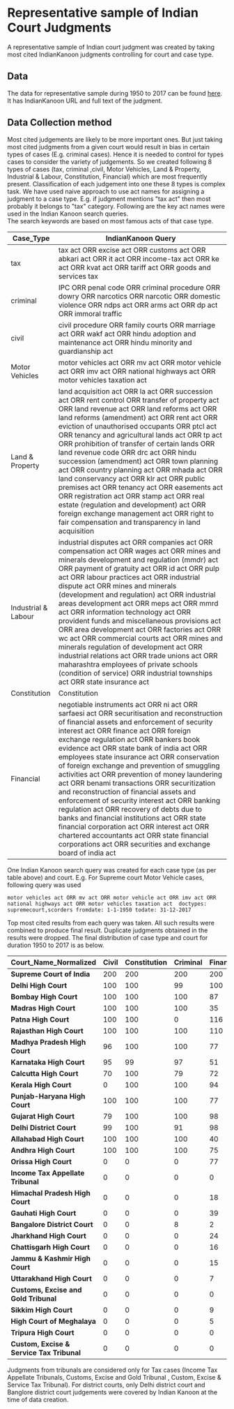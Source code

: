# Representative sample of Indian Court Judgments 
A representative sample of Indian court judgment was created by taking most cited IndianKanoon judgments controlling for court and case type.
## Data 
The data for representative sample during 1950 to 2017 can be found [here](https://storage.googleapis.com/indianlegalbert/OPEN_SOURCED_FILES/Representative_Judgements_Sample/representative_judgement_sample.csv). It has IndianKanoon URL and full text of the judgment.

## Data Collection method
Most cited judgements are likely to be more important ones. But just taking most cited judgments from a given court would result in bias in certain types of cases (E.g. criminal cases). Hence it is needed to control for types cases to consider the variety of judgements. So we created following 8 types of cases (tax, criminal ,civil, Motor Vehicles, Land & Property, Industrial & Labour, Constitution, Financial) which are most frequently present. Classification of each judgement into one these 8 types is complex task. We have used naive approach to use act names for assigning a judgment to a case type. E.g. if judgment mentions "tax act" then most probably it belongs to "tax" category. Following are the key act names were used in the Indian Kanoon search queries.  
The search keywords are based on most famous acts of that case type.

| Case_Type           | IndianKanoon Query                                                                                                                                                                                                                                                                                                                                                                                                                                                                                                                                                                                                                                                                                                                                                                                                                                                                                       |
|---------------------| --------------------------------------------------------------------------------------------------------------------------------------------------------------------------------------------------------------------------------------------------------------------------------------------------------------------------------------------------------------------------------------------------------------------------------------------------------------------------------------------------------------------------------------------------------------------------------------------------------------------------------------------------------------------------------------------------------------------------------------------------------------------------------------------------------------------------------------------------------------------------------------------------- |
| tax                 | tax act ORR excise act ORR customs act ORR abkari act ORR it act ORR income-tax act ORR ke act ORR kvat act ORR tariff act ORR goods and services tax                                                                                                                                                                                                                                                                                                                                                                                                                                                                                                                                                                                                                                                                          |
| criminal            | IPC ORR penal code ORR criminal procedure ORR dowry ORR narcotics ORR narcotic ORR domestic violence ORR ndps act ORR arms act ORR dp act ORR immoral traffic                                                                                                                                                                                                                                                                                                                                                                                                                                                                                                                                                                                                                                                                                                       |
| civil               | civil procedure ORR family courts ORR marriage act ORR wakf act ORR hindu adoption and maintenance act ORR hindu minority and guardianship act                                                                                                                                                                                                                                                                                                                                                                                                                                                                                                                                                                                                                                                                              |
| Motor Vehicles      | motor vehicles act ORR mv act ORR motor vehicle act ORR imv act ORR national highways act ORR motor vehicles taxation act                                                                                                                                                                                                                                                                                                                                                                                                                                                                                                                                                                                                                                                                                                      |
| Land & Property     | land acquisition act ORR la act ORR succession act ORR rent control ORR transfer of property act ORR land revenue act ORR land reforms act ORR land reforms (amendment) act ORR rent act ORR eviction of unauthorised occupants ORR ptcl act ORR tenancy and agricultural lands act ORR tp act ORR prohibition of transfer of certain lands ORR land revenue code ORR drc act ORR hindu succession (amendment) act ORR town planning act ORR country planning act ORR mhada act ORR land conservancy act ORR klr act ORR public premises act ORR tenancy act ORR easements act ORR registration act ORR stamp act ORR real estate (regulation and development) act ORR foreign exchange management act ORR right to fair compensation and transparency in land acquisition                                                     |
| Industrial & Labour | industrial disputes act ORR companies act ORR compensation act ORR wages act ORR mines and minerals development and regulation (mmdr) act ORR payment of gratuity act ORR id act ORR pulp act ORR labour practices act ORR industrial dispute act ORR mines and minerals (development and regulation) act ORR industrial areas development act ORR meps act ORR mmrd act ORR information technology act ORR provident funds and miscellaneous provisions act ORR area development act ORR factories act ORR wc act ORR commercial courts act ORR mines and minerals regulation of development act ORR industrial relations act ORR trade unions act ORR maharashtra employees of private schools (condition of service) ORR industrial townships act ORR state insurance act                                                  |
| Constitution        | Constitution                                                                                                                                                                                                                                                                                                                                                                                                                                                                                                                                                                                                                                                                                                                                                                                                                  |
| Financial           | negotiable instruments act ORR ni act ORR sarfaesi act ORR securitisation and reconstruction of financial assets and enforcement of security interest act ORR finance act ORR foreign exchange regulation act ORR bankers book evidence act ORR state bank of india act ORR employees state insurance act ORR conservation of foreign exchange and prevention of smuggling activities act ORR prevention of money laundering act ORR benami transactions ORR securitization and reconstruction of financial assets and enforcement of security interest act ORR banking regulation act ORR recovery of debts due to banks and financial institutions act ORR state financial corporation act ORR interest act ORR chartered accountants act ORR state financial corporations act ORR securities and exchange board of india act |


One Indian Kanoon search query was created for each case type (as per table above)  and court. E.g. For Supreme court Motor Vehicle cases, following query was used

```motor vehicles act ORR mv act ORR motor vehicle act ORR imv act ORR national highways act ORR motor vehicles taxation act  doctypes: supremecourt,scorders fromdate: 1-1-1950 todate: 31-12-2017```

Top most cited results from each query was taken. All such results were combined to produce final result. Duplicate judgments obtained in the results were dropped. 
The final distribution of case type and court for duration 1950 to 2017 is as below.


| **Court\_Name\_Normalized**               | **Civil** | **Constitution** | **Criminal** | **Financial** | **Industrial&Labour** | **Land&Property** | **Motorvehicles** | **Tax** | **total** |
| ----------------------------------------- | --------- | ---------------- | ------------ | ------------- | --------------------- | ----------------- | ----------------- | ------- | --------- |
| **Supreme Court of India**                | 200       | 200              | 200          | 200           | 200                   | 200               | 200               | 200     | 1600      |
| **Delhi High Court**                      | 100       | 100              | 99           | 100           | 100                   | 100               | 100               | 100     | 799       |
| **Bombay High Court**                     | 100       | 100              | 100          | 87            | 100                   | 53                | 100               | 100     | 740       |
| **Madras High Court**                     | 100       | 100              | 100          | 35            | 100                   | 100               | 100               | 100     | 735       |
| **Patna High Court**                      | 100       | 100              | 0            | 116           | 100                   | 111               | 100               | 100     | 727       |
| **Rajasthan High Court**                  | 100       | 100              | 100          | 110           | 58                    | 70                | 71                | 100     | 709       |
| **Madhya Pradesh High Court**             | 96        | 100              | 100          | 77            | 88                    | 91                | 55                | 100     | 707       |
| **Karnataka High Court**                  | 95        | 99               | 97           | 51            | 90                    | 79                | 96                | 97      | 704       |
| **Calcutta High Court**                   | 70        | 100              | 79           | 72            | 17                    | 164               | 100               | 100     | 702       |
| **Kerala High Court**                     | 0         | 100              | 100          | 94            | 100                   | 100               | 100               | 100     | 694       |
| **Punjab-Haryana High Court**             | 100       | 100              | 100          | 77            | 53                    | 76                | 83                | 100     | 689       |
| **Gujarat High Court**                    | 79        | 100              | 100          | 98            | 14                    | 86                | 100               | 100     | 677       |
| **Delhi District Court**                  | 99        | 100              | 91           | 98            | 63                    | 100               | 100               | 0       | 651       |
| **Allahabad High Court**                  | 100       | 100              | 100          | 40            | 22                    | 74                | 100               | 100     | 636       |
| **Andhra High Court**                     | 100       | 100              | 100          | 75            | 18                    | 38                | 100               | 86      | 617       |
| **Orissa High Court**                     | 0         | 0                | 0            | 77            | 0                     | 89                | 0                 | 0       | 166       |
| **Income Tax Appellate Tribunal**         | 0         | 0                | 0            | 0             | 0                     | 0                 | 0                 | 80      | 80        |
| **Himachal Pradesh High Court**           | 0         | 0                | 0            | 18            | 0                     | 44                | 0                 | 0       | 62        |
| **Gauhati High Court**                    | 0         | 0                | 0            | 39            | 0                     | 16                | 0                 | 0       | 55        |
| **Bangalore District Court**              | 0         | 0                | 8            | 2             | 36                    | 0                 | 0                 | 0       | 46        |
| **Jharkhand High Court**                  | 0         | 0                | 0            | 24            | 0                     | 18                | 0                 | 0       | 42        |
| **Chattisgarh High Court**                | 0         | 0                | 0            | 16            | 0                     | 16                | 0                 | 0       | 32        |
| **Jammu & Kashmir High Court**            | 0         | 0                | 0            | 15            | 0                     | 16                | 0                 | 0       | 31        |
| **Uttarakhand High Court**                | 0         | 0                | 0            | 7             | 0                     | 13                | 0                 | 0       | 20        |
| **Customs, Excise and Gold Tribunal**     | 0         | 0                | 0            | 0             | 0                     | 0                 | 0                 | 19      | 19        |
| **Sikkim High Court**                     | 0         | 0                | 0            | 9             | 0                     | 6                 | 0                 | 0       | 15        |
| **High Court of Meghalaya**               | 0         | 0                | 0            | 5             | 0                     | 7                 | 0                 | 0       | 12        |
| **Tripura High Court**                    | 0         | 0                | 0            | 0             | 0                     | 2                 | 0                 | 0       | 2         |
| **Custom, Excise & Service Tax Tribunal** | 0         | 0                | 0            | 0             | 0                     | 0                 | 0                 | 1       | 1         |

Judgments from tribunals are considered only for Tax cases (Income Tax Appellate Tribunals, Customs, Excise and Gold Tribunal , Custom, Excise & Service Tax Tribunal).
For district courts, only Delhi district court and Banglore district court judgements were covered by Indian Kanoon at the time of data creation.
